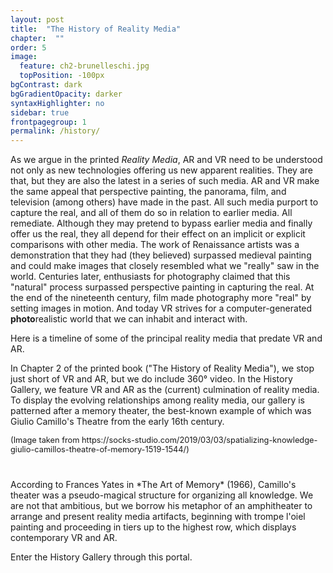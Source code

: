 ```yaml
---
layout: post
title:  "The History of Reality Media"
chapter:  ""
order: 5
image:
  feature: ch2-brunelleschi.jpg
  topPosition: -100px
bgContrast: dark
bgGradientOpacity: darker
syntaxHighlighter: no
sidebar: true
frontpagegroup: 1
permalink: /history/
---
```

As we argue in the printed <i>Reality Media</i>, AR and VR need to be understood not only as new technologies offering us new apparent realities. They are that, but they are also the latest in a series of such media. AR and VR make the same appeal that perspective painting, the panorama, film, and television (among others) have made in the past. All such media purport to capture the real, and all of them do so in relation to earlier media. All remediate. Although they may pretend to bypass earlier media and finally offer us the real, they all depend for their effect on an implicit or explicit comparisons with other media. The work of Renaissance artists was a demonstration that they had (they believed) surpassed medieval painting and could make images that closely resembled what we "really" saw in the world. Centuries later, enthusiasts for photography claimed that this "natural" process surpassed perspective painting in capturing the real. At the end of the nineteenth century, film made photography more "real" by setting images in motion. And today VR strives for a computer-generated **photo**realistic world that we can inhabit and interact with. 

Here is a timeline of some of the principal reality media that predate VR and AR. 
<div class="img img--fullContainer img--6xLeading" style="background-image: url({{ site.baseurl_book_img }}/timeline.jpg);"></div>

In Chapter 2 of the printed book ("The History of Reality Media"), we stop just short of VR and AR, but we do include 360° video. In the History Gallery, we feature VR and AR as the (current) culmination of reality media. To display the evolving relationships among reality media, our gallery is patterned after a memory theater, the best-known example of which was Giulio Camillo's Theatre from the early 16th century.

<div class="img img--fullContainer img--10xLeading" style="background-image: url({{ site.baseurl_book_img }}/memory-theater-02.jpg);"></div>

<div style="font-size:.8rem;">(Image taken from https://socks-studio.com/2019/03/03/spatializing-knowledge-giulio-camillos-theatre-of-memory-1519-1544/) </div>

<div style="margin-top:40px"> </div>
According to Frances Yates in *The Art of Memory* (1966), Camillo's theater was a pseudo-magical structure for organizing all knowledge. We are not that ambitious, but we borrow his metaphor of an amphitheater to arrange and present reality media artifacts, beginning with trompe l'oiel painting and proceeding in tiers up to the highest row, which displays contemporary VR and AR.

Enter the History Gallery through <a class="xrlink" room="1" waypoint="start">this portal</a>.
